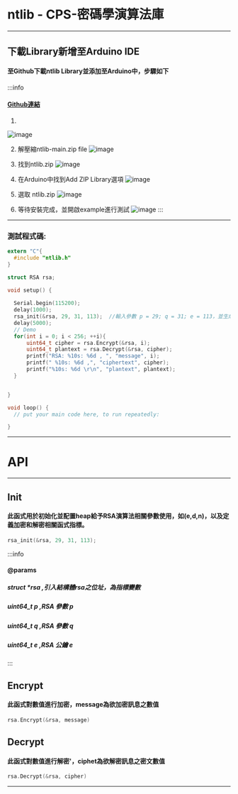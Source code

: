 # ntlib - CPS-密碼學演算法庫
---
## 下載Library新增至Arduino IDE
#### 至Github下載ntlib Library並添加至Arduino中，步驟如下
:::info
#### [Github連結](https://github.com/JiaMing3a713229/ntlib.git)
1. 
![image](https://hackmd.io/_uploads/r1--qQKA6.png)

2. 解壓縮ntlib-main.zip file
![image](https://hackmd.io/_uploads/ry3WomKCT.png)

3. 找到ntlib.zip
    ![image](https://hackmd.io/_uploads/rJ-Ps7tCa.png)

4. 在Arduino中找到Add ZIP Library選項
![image](https://hackmd.io/_uploads/SyfpsXt0a.png)

5. 選取 ntlib.zip
![image](https://hackmd.io/_uploads/BJTGhQYCa.png)

6. 等待安裝完成，並開啟example進行測試
![image](https://hackmd.io/_uploads/ryi_2mtR6.png)
:::
---
### 測試程式碼:
```c
extern "C"{
  #include "ntlib.h"
}

struct RSA rsa;

void setup() {
  
  Serial.begin(115200);
  delay(1000);
  rsa_init(&rsa, 29, 31, 113);  //輸入參數 p = 29; q = 31; e = 113，並生成 d
  delay(5000);
  // Demo
  for(int i = 0; i < 256; ++i){
      uint64_t cipher = rsa.Encrypt(&rsa, i);
      uint64_t plantext = rsa.Decrypt(&rsa, cipher);
      printf("RSA: %10s: %6d , ", "message", i);
      printf(" %10s: %6d ,", "ciphertext", cipher);
      printf("%10s: %6d \r\n", "plantext", plantext);
  }


}

void loop() {
  // put your main code here, to run repeatedly:

}

```
---
# **API**
---
## **Init**
#### 此函式用於初始化並配置heap給予RSA演算法相關參數使用，如(e,d,n)，以及定義加密和解密相關函式指標。
```c
rsa_init(&rsa, 29, 31, 113);
```
:::info
#### @params
##### struct *rsa  ,引入結構體rsa之位址，為指標變數
##### uint64_t p   ,RSA 參數 p
##### uint64_t q   ,RSA 參數 q
##### uint64_t e   ,RSA 公鑰 e
:::

## **Encrypt**
#### 此函式對數值進行加密，message為欲加密訊息之數值
```c
rsa.Encrypt(&rsa, message)
```

## **Decrypt**
#### 此函式對數值進行解密'，ciphet為欲解密訊息之密文數值
```c
rsa.Decrypt(&rsa, cipher)
```

---



